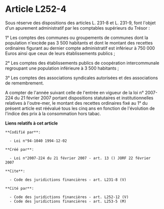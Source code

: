 # Article L252-4

Sous réserve des dispositions des articles L. 231-8 et L. 231-9, font l'objet d'un apurement administratif par les comptables
supérieurs du Trésor : 

1° Les comptes des communes ou groupements de communes dont la population n'excède pas 3 500 habitants et dont le montant des
recettes ordinaires figurant au dernier compte administratif est inférieur à 750 000 Euros ainsi que ceux de leurs
établissements publics ; 

2° Les comptes des établissements publics de coopération intercommunale regroupant une population inférieure à 3 500
habitants ; 

3° Les comptes des associations syndicales autorisées et des associations de remembrement. 

A compter de l'année suivant celle de l'entrée en vigueur de la loi n° 2007-224 du 21 février 2007 portant dispositions
statutaires et institutionnelles relatives à l'outre-mer, le montant des recettes ordinaires fixé au 1° du présent article
est réévalué tous les cinq ans en fonction de l'évolution de l'indice des prix à la consommation hors tabac.

**Liens relatifs à cet article**

	**Codifié par**:

	  - Loi n°94-1040 1994-12-02

	**Créé par**:

	  - Loi n°2007-224 du 21 février 2007 - art. 13 () JORF 22 février 2007

	**Cite**:

	  - Code des juridictions financières - art. L231-8 (V)

	**Cité par**:

	  - Code des juridictions financières - art. L252-12 (V)
	  - Code des juridictions financières - art. L253-5 (M)
